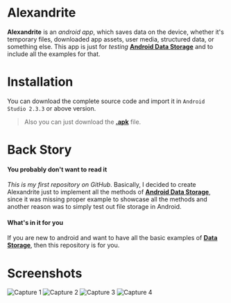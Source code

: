 # Alexandrite
**Alexandrite** is an *android app*, which saves data on the device, whether it's temporary files, downloaded app assets, user media, structured data, or something else. This app is just for *testing* **[Android Data Storage](https://developer.android.com/training/basics/data-storage/index.html)** and to include all the examples for that.

# Installation
You can download the complete source code and import it in `Android Studio 2.3.3` or above version.

> Also you can just download the **[.apk](https://github.com/ramantehlan/Alexandrite/releases/latest)** file.

# Back Story

#### You probably don't want to read it

*This is my first repository on GitHub*. Basically, I decided to create Alexandrite just to implement all the methods of  **[Android Data Storage](https://developer.android.com/training/basics/data-storage/index.html)**, since it was missing proper example to showcase all the methods and another reason was to simply test out file storage in Android.

#### What's in it for you

If you are new to android and want to have all the basic examples of  **[Data Storage](https://developer.android.com/training/basics/data-storage/index.html)**, then this repository is for you.

# Screenshots

![Capture 1](https://ramantehlan.github.io/Alexandrite/app/src/main/capture.jpg) 
![Capture 2](https://ramantehlan.github.io/Alexandrite/app/src/main/capture2.jpg)
![Capture 3](https://ramantehlan.github.io/Alexandrite/app/src/main/capture3.jpg) 
![Capture 4](https://ramantehlan.github.io/Alexandrite/app/src/main/capture4.jpg)
